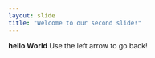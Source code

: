 ```yaml
---
layout: slide
title: "Welcome to our second slide!"
---
```

**hello World**
Use the left arrow to go back!
